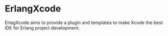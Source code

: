 ErlangXcode
===========

ErlagXcode aims to provide a plugin and templates to make Xcode the best IDE for Erlang project development.
